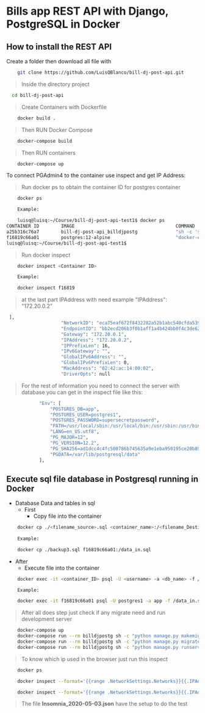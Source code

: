 <!-- # bill-dj-post-api -->
# Bills app REST API with Django, PostgreSQL in Docker

## How to install the REST API

Create a folder then download all file with

```bash
    git clone https://github.com/LuisQBlanco/bill-dj-post-api.git
```

> Inside the directory project

```bash
  cd bill-dj-post-api
```
> Create Containers with Dockerfile
``` bash
    docker build .
```
> Then RUN Docker Compose
``` bash
    docker-compose build
```
> Then RUN containers
``` bash
    docker-compose up
```
To connect PGAdmin4 to the container use inspect and get IP Address: 
> Run docker ps to obtain the container ID for postgres container
```bash
    docker ps

    Example:

    luisq@luisq:~/Course/bill-dj-post-api-test1$ docker ps
CONTAINER ID        IMAGE                                     COMMAND                  CREATED              STATUS              PORTS                    NAMES
a25b316c76a7        bill-dj-post-api_billdjpostg              "sh -c 'sleep 207360…"   About a minute ago   Up About a minute   0.0.0.0:8000->8000/tcp   bill-dj-post-api_billdjpostg_1
f16819c66a01        postgres:12-alpine                        "docker-entrypoint.s…"   About a minute ago   Up About a minute   5432/tcp                 bill-dj-post-api_db_1
luisq@luisq:~/Course/bill-dj-post-api-test1$ 

```

> Run docker inspect
```bash
    docker inspect <Container ID>

    Example:

    docker inspect f16819

```
> at the last part IPAddress with need example "IPAddress": "172.20.0.2"
```bash
 ],
                    "NetworkID": "eca75eaf672f8432282a52b1abc540cfda539e2379bb836e75960ad80da7fa88",
                    "EndpointID": "bb2ecd206b3f0b1aff1a4b424bb0f4c3de62fdbac87296348433bf0a114ed0ee",
                    "Gateway": "172.20.0.1",
                    "IPAddress": "172.20.0.2",
                    "IPPrefixLen": 16,
                    "IPv6Gateway": "",
                    "GlobalIPv6Address": "",
                    "GlobalIPv6PrefixLen": 0,
                    "MacAddress": "02:42:ac:14:00:02",
                    "DriverOpts": null

```
> For the rest of information you need to connect the server with database you can get in the inspect file like this: 
```bash
            "Env": [
                "POSTGRES_DB=app",
                "POSTGRES_USER=postgres1",
                "POSTGRES_PASSWORD=supersecretpassword",
                "PATH=/usr/local/sbin:/usr/local/bin:/usr/sbin:/usr/bin:/sbin:/bin",
                "LANG=en_US.utf8",
                "PG_MAJOR=12",
                "PG_VERSION=12.2",
                "PG_SHA256=ad1dcc4c4fc500786b745635a9e1eba950195ce20b8913f50345bb7d5369b5de",
                "PGDATA=/var/lib/postgresql/data"
            ],
```

## Execute sql file database in Postgresql running in Docker

* Database  Data and tables in sql
  * First
    * Copy file into the container
    
```bash
    docker cp ./<filename_source>.sql <container_name>:/<filename_Destination>.sql
    
    Example:

    docker cp ./backup3.sql f16819c66a01:/data_in.sql
```

* After
    * Execute file into the container
    
```bash
    docker exec -it <container_ID> psql -U <username> -a <db_name> -f /<filename_in_container>.sql

    Example:

    docker exec -it f16819c66a01 psql -U postgres1 -a app -f /data_in.sql
```
> After all does step just check if any migrate need and run development server 
 
```bash
    docker-compose up
    docker-compose run --rm billdjpostg sh -c "python manage.py makemigrations"
    docker-compose run --rm billdjpostg sh -c "python manage.py migrate"
    docker-compose run --rm billdjpostg sh -c "python manage.py runserver"
```
> To know which ip used in the browser just run this inspect
```bash
    docker ps

    docker inspect --format='{{range .NetworkSettings.Networks}}{{.IPAddress}}{{end}}' <container_ID>

    docker inspect --format='{{range .NetworkSettings.Networks}}{{.IPAddress}}{{end}}' e17f4fff127e
```
>The file **Insomnia_2020-05-03.json** have the setup to do the test 